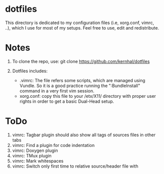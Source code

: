 dotfiles
========

This directory is dedicated to my configuration files (i.e, xorg.conf, vimrc, ..), which I use for most of my setups. Feel free to use, edit and redistribute.

Notes
=======

1. To clone the repo, use:
    git clone https://github.com/kernhal/dotfiles

2. Dotfiles includes:
    - .vimrc: The file refers some scripts, which are  managed using Vundle. So it is a good practice running the ":BundleInstall" command in a very first vim session.
    - xorg.conf: copy this file to your /etx/X11/ directory with proper user rights in order to get a basic Dual-Head setup.

ToDo
======
1. vimrc: Tagbar plugin should also show all tags of sources files in other tabs
2. vimrc: Find a plugin for code indentation
3. vimrc: Doxygen plugin
4. vimrc: TMux plugin
5. vimrc: Mark whitespaces
6. vimrc: Switch only first time to relative source/header file with <F10>

